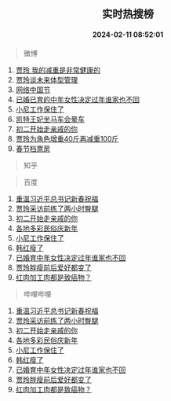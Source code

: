 <div align="center"><h2>实时热搜榜</h2><h4>2024-02-11 08:52:01</h4></div>

> 微博  

1. [贾玲 我的减重是非常健康的](https://s.weibo.com/weibo?q=%E8%B4%BE%E7%8E%B2%20%E6%88%91%E7%9A%84%E5%87%8F%E9%87%8D%E6%98%AF%E9%9D%9E%E5%B8%B8%E5%81%A5%E5%BA%B7%E7%9A%84&t=31&band_rank=1&Refer=top)<br />
2. [贾玲谈未来体型管理](https://s.weibo.com/weibo?q=%23%E8%B4%BE%E7%8E%B2%E8%B0%88%E6%9C%AA%E6%9D%A5%E4%BD%93%E5%9E%8B%E7%AE%A1%E7%90%86%23&t=31&band_rank=2&Refer=top)<br />
3. [网络中国节](https://s.weibo.com/weibo?q=%23%E7%BD%91%E7%BB%9C%E4%B8%AD%E5%9B%BD%E8%8A%82%23&t=31&band_rank=3&Refer=top)<br />
4. [已婚已育的中年女性决定过年谁家也不回](https://s.weibo.com/weibo?q=%23%E5%B7%B2%E5%A9%9A%E5%B7%B2%E8%82%B2%E7%9A%84%E4%B8%AD%E5%B9%B4%E5%A5%B3%E6%80%A7%E5%86%B3%E5%AE%9A%E8%BF%87%E5%B9%B4%E8%B0%81%E5%AE%B6%E4%B9%9F%E4%B8%8D%E5%9B%9E%23&t=31&band_rank=4&Refer=top)<br />
5. [小尼工作保住了](https://s.weibo.com/weibo?q=%23%E5%B0%8F%E5%B0%BC%E5%B7%A5%E4%BD%9C%E4%BF%9D%E4%BD%8F%E4%BA%86%23&t=31&band_rank=5&Refer=top)<br />
6. [凯特王妃坐马车会晕车](https://s.weibo.com/weibo?q=%23%E5%87%AF%E7%89%B9%E7%8E%8B%E5%A6%83%E5%9D%90%E9%A9%AC%E8%BD%A6%E4%BC%9A%E6%99%95%E8%BD%A6%23&t=31&band_rank=6&Refer=top)<br />
7. [初二开始走亲戚的你](https://s.weibo.com/weibo?q=%E5%88%9D%E4%BA%8C%E5%BC%80%E5%A7%8B%E8%B5%B0%E4%BA%B2%E6%88%9A%E7%9A%84%E4%BD%A0&t=31&band_rank=7&Refer=top)<br />
8. [贾玲为角色增重40斤再减重100斤](https://s.weibo.com/weibo?q=%23%E8%B4%BE%E7%8E%B2%E4%B8%BA%E8%A7%92%E8%89%B2%E5%A2%9E%E9%87%8D40%E6%96%A4%E5%86%8D%E5%87%8F%E9%87%8D100%E6%96%A4%23&t=31&band_rank=8&Refer=top)<br />
9. [春节档票房](https://s.weibo.com/weibo?q=%E6%98%A5%E8%8A%82%E6%A1%A3%E7%A5%A8%E6%88%BF&t=31&band_rank=9&Refer=top)<br />

> 知乎  


> 百度  

1. [重温习近平总书记新春祝福](https://www.baidu.com/s?wd=%E9%87%8D%E6%B8%A9%E4%B9%A0%E8%BF%91%E5%B9%B3%E6%80%BB%E4%B9%A6%E8%AE%B0%E6%96%B0%E6%98%A5%E7%A5%9D%E7%A6%8F&sa=fyb_news&rsv_dl=fyb_news)<br />
2. [贾玲采访前练了两小时臀腿](https://www.baidu.com/s?wd=%E8%B4%BE%E7%8E%B2%E9%87%87%E8%AE%BF%E5%89%8D%E7%BB%83%E4%BA%86%E4%B8%A4%E5%B0%8F%E6%97%B6%E8%87%80%E8%85%BF&sa=fyb_news&rsv_dl=fyb_news)<br />
3. [初二开始走亲戚的你](https://www.baidu.com/s?wd=%E5%88%9D%E4%BA%8C%E5%BC%80%E5%A7%8B%E8%B5%B0%E4%BA%B2%E6%88%9A%E7%9A%84%E4%BD%A0&sa=fyb_news&rsv_dl=fyb_news)<br />
4. [各地多彩民俗庆新年](https://www.baidu.com/s?wd=%E5%90%84%E5%9C%B0%E5%A4%9A%E5%BD%A9%E6%B0%91%E4%BF%97%E5%BA%86%E6%96%B0%E5%B9%B4&sa=fyb_news&rsv_dl=fyb_news)<br />
5. [小尼工作保住了](https://www.baidu.com/s?wd=%E5%B0%8F%E5%B0%BC%E5%B7%A5%E4%BD%9C%E4%BF%9D%E4%BD%8F%E4%BA%86&sa=fyb_news&rsv_dl=fyb_news)<br />
6. [韩红瘦了](https://www.baidu.com/s?wd=%E9%9F%A9%E7%BA%A2%E7%98%A6%E4%BA%86&sa=fyb_news&rsv_dl=fyb_news)<br />
7. [已婚育中年女性决定过年谁家也不回](https://www.baidu.com/s?wd=%E5%B7%B2%E5%A9%9A%E8%82%B2%E4%B8%AD%E5%B9%B4%E5%A5%B3%E6%80%A7%E5%86%B3%E5%AE%9A%E8%BF%87%E5%B9%B4%E8%B0%81%E5%AE%B6%E4%B9%9F%E4%B8%8D%E5%9B%9E&sa=fyb_news&rsv_dl=fyb_news)<br />
8. [贾玲胖瘦前后爱好都变了](https://www.baidu.com/s?wd=%E8%B4%BE%E7%8E%B2%E8%83%96%E7%98%A6%E5%89%8D%E5%90%8E%E7%88%B1%E5%A5%BD%E9%83%BD%E5%8F%98%E4%BA%86&sa=fyb_news&rsv_dl=fyb_news)<br />
9. [红肉加工肉都是致癌物？](https://www.baidu.com/s?wd=%E7%BA%A2%E8%82%89%E5%8A%A0%E5%B7%A5%E8%82%89%E9%83%BD%E6%98%AF%E8%87%B4%E7%99%8C%E7%89%A9%EF%BC%9F&sa=fyb_news&rsv_dl=fyb_news)<br />

> 哔哩哔哩  

1. [重温习近平总书记新春祝福](https://www.baidu.com/s?wd=%E9%87%8D%E6%B8%A9%E4%B9%A0%E8%BF%91%E5%B9%B3%E6%80%BB%E4%B9%A6%E8%AE%B0%E6%96%B0%E6%98%A5%E7%A5%9D%E7%A6%8F&sa=fyb_news&rsv_dl=fyb_news)<br />
2. [贾玲采访前练了两小时臀腿](https://www.baidu.com/s?wd=%E8%B4%BE%E7%8E%B2%E9%87%87%E8%AE%BF%E5%89%8D%E7%BB%83%E4%BA%86%E4%B8%A4%E5%B0%8F%E6%97%B6%E8%87%80%E8%85%BF&sa=fyb_news&rsv_dl=fyb_news)<br />
3. [初二开始走亲戚的你](https://www.baidu.com/s?wd=%E5%88%9D%E4%BA%8C%E5%BC%80%E5%A7%8B%E8%B5%B0%E4%BA%B2%E6%88%9A%E7%9A%84%E4%BD%A0&sa=fyb_news&rsv_dl=fyb_news)<br />
4. [各地多彩民俗庆新年](https://www.baidu.com/s?wd=%E5%90%84%E5%9C%B0%E5%A4%9A%E5%BD%A9%E6%B0%91%E4%BF%97%E5%BA%86%E6%96%B0%E5%B9%B4&sa=fyb_news&rsv_dl=fyb_news)<br />
5. [小尼工作保住了](https://www.baidu.com/s?wd=%E5%B0%8F%E5%B0%BC%E5%B7%A5%E4%BD%9C%E4%BF%9D%E4%BD%8F%E4%BA%86&sa=fyb_news&rsv_dl=fyb_news)<br />
6. [韩红瘦了](https://www.baidu.com/s?wd=%E9%9F%A9%E7%BA%A2%E7%98%A6%E4%BA%86&sa=fyb_news&rsv_dl=fyb_news)<br />
7. [已婚育中年女性决定过年谁家也不回](https://www.baidu.com/s?wd=%E5%B7%B2%E5%A9%9A%E8%82%B2%E4%B8%AD%E5%B9%B4%E5%A5%B3%E6%80%A7%E5%86%B3%E5%AE%9A%E8%BF%87%E5%B9%B4%E8%B0%81%E5%AE%B6%E4%B9%9F%E4%B8%8D%E5%9B%9E&sa=fyb_news&rsv_dl=fyb_news)<br />
8. [贾玲胖瘦前后爱好都变了](https://www.baidu.com/s?wd=%E8%B4%BE%E7%8E%B2%E8%83%96%E7%98%A6%E5%89%8D%E5%90%8E%E7%88%B1%E5%A5%BD%E9%83%BD%E5%8F%98%E4%BA%86&sa=fyb_news&rsv_dl=fyb_news)<br />
9. [红肉加工肉都是致癌物？](https://www.baidu.com/s?wd=%E7%BA%A2%E8%82%89%E5%8A%A0%E5%B7%A5%E8%82%89%E9%83%BD%E6%98%AF%E8%87%B4%E7%99%8C%E7%89%A9%EF%BC%9F&sa=fyb_news&rsv_dl=fyb_news)<br />
